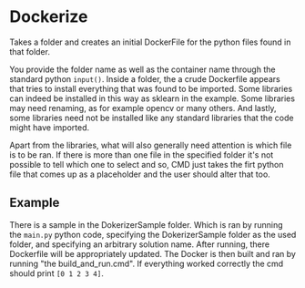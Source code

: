 # Dockerize
Takes a folder and creates an initial DockerFile for the python files found in that folder. 

You provide the folder name as well as the container name through the standard python ```input()```. Inside a folder, the a crude Dockerfile appears that tries to install everything that was found to be imported. Some libraries can indeed be installed in this way as sklearn in the example. Some libraries may need renaming, as for example opencv or many others. And lastly, some libraries need not be installed like any standard libraries that the code might have imported. 

Apart from the libraries, what will also generally need attention is which file is to be ran. If there is more than one file in the specified folder it's not possible to tell which one to select and so, CMD just takes the firt python file that comes up as a placeholder and the user should alter that too. 

## Example

There is a sample in the DokerizerSample folder. Which is ran by running the ```main.py``` python code, specifying the DokerizerSample folder as the used folder, and specifying an arbitrary solution name. After running, there Dockerfile will be appropriately updated. The Docker is then built and ran by running "the build_and_run.cmd". If everything worked correctly the cmd should print ```[0 1 2 3 4]```.
